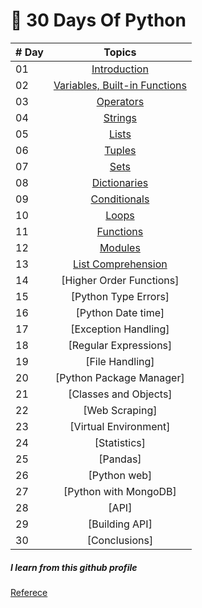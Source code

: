# 🐍 30 Days Of Python

|# Day | Topics                                                    |
|------|:---------------------------------------------------------:|
| 01  |  [Introduction](https://github.com/abhinavomanakuttan/Data-Science/tree/main/30_Days_Basic_Python/Day_01_Introduction)
| 02  |  [Variables, Built-in Functions](https://github.com/abhinavomanakuttan/Data-Science/tree/main/30_Days_Basic_Python/Day_02_Variables_builtin_functions)
| 03  |  [Operators](https://github.com/abhinavomanakuttan/Data-Science/tree/main/30_Days_Basic_Python/Day_03_Operators)
| 04  |  [Strings](https://github.com/abhinavomanakuttan/Data-Science/tree/main/30_Days_Basic_Python/Day_04_Strings)
| 05  |  [Lists](https://github.com/abhinavomanakuttan/Data-Science/tree/main/30_Days_Basic_Python/Day_05_lists)
| 06  |  [Tuples](https://github.com/abhinavomanakuttan/Data-Science/tree/main/30_Days_Basic_Python/Day_06_Tuples)
| 07  |  [Sets](https://github.com/abhinavomanakuttan/Data-Science/tree/main/30_Days_Basic_Python/Day_07_sets)
| 08  |  [Dictionaries](https://github.com/abhinavomanakuttan/Data-Science/tree/main/30_Days_Basic_Python/Day_08_Dictionaries)
| 09  |  [Conditionals](https://github.com/abhinavomanakuttan/Data-Science/tree/main/30_Days_Basic_Python/Day_09_Conditionals)
| 10  |  [Loops](https://github.com/abhinavomanakuttan/Data-Science/tree/main/30_Days_Basic_Python/Day_10_Loops)
| 11  |  [Functions](https://github.com/abhinavomanakuttan/Data-Science/tree/main/30_Days_Basic_Python/Day_11_Functions)
| 12  |  [Modules](https://github.com/abhinavomanakuttan/Data-Science/tree/main/30_Days_Basic_Python/Day_12_Modules)
| 13  |  [List Comprehension](https://github.com/abhinavomanakuttan/Data-Science/tree/main/30_Days_Basic_Python/Day_13_List_Comprehension)
| 14  |  [Higher Order Functions]
| 15  |  [Python Type Errors]
| 16  |  [Python Date time]
| 17  |  [Exception Handling]
| 18  |  [Regular Expressions]
| 19  |  [File Handling]
| 20  |  [Python Package Manager]
| 21  |  [Classes and Objects]
| 22  |  [Web Scraping]
| 23  |  [Virtual Environment]
| 24  |  [Statistics]
| 25  |  [Pandas]
| 26  |  [Python web]
| 27  |  [Python with MongoDB]
| 28  |  [API]
| 29  |  [Building API]
| 30  |  [Conclusions]

<h5>  I learn from this github profile </h5>

  [Referece](https://github.com/Asabeneh/30-Days-Of-Python)
